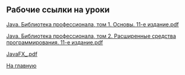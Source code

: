 
## Рабочие ссылки на уроки

[Java. Библиотека профессионала, том 1. Основы. 11-е издание.pdf](https://cloud.mail.ru/public/NJc4/oxEPUsnWB "pdf")

[Java. Библиотека профессионала, том 2. Расширенные средства программирования. 11-е издание.pdf](https://cloud.mail.ru/public/hdEf/jEhU38QsU "pdf")

[JavaFX_.pdf](https://cloud.mail.ru/public/PDwv/BRFEkHiLR "pdf")

[На главную](../README.md)
